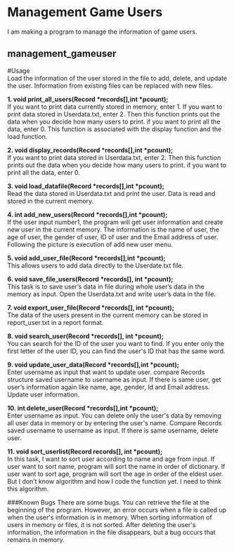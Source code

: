**Management Game Users**
======================
I am making a program to manage the information of game users.


management_gameuser
----------------------
#Usage<br/>
Load the information of the user stored in the file to add, delete, and update the user.
Information from existing files can be replaced with new files.

**1.	void print_all_users(Record *records[],int *pcount);**<br/>
If you want to print data currently stored in memory, enter 1. If you want to print data stored in Userdata.txt, enter 2. Then this function prints out the data when you decide how many users to print. if you want to print all the data, enter 0. This function is associated with the display function and the load function. 

**2.	void display_records(Record *records[],int *pcount);**<br/>
If you want to print data stored in Userdata.txt, enter 2. Then this function prints out the data when you decide how many users to print. if you want to print all the data, enter 0.

**3.	void load_datafile(Record *records[],int *pcount);**<br/>
Read the data stored in Userdata.txt and print the user. Data is read and stored in the current memory.

**4.	int add_new_users(Record *records[],int *pcount);**<br/>
If the user input number1, the program will get user information and create new user in the current memory. The information is the name of user, the age of user, the gender of user, ID of user and the Email address of user. Following the picture is execution of add new user menu.

**5.	void add_user_file(Record *records[],int *pcount);**<br/>
This allows users to add data directly to the Userdate.txt file.

**6.	void save_file_users(Record *records[], int *pcount);**<br/>
This task is to save user’s data in file during whole user’s data in the memory as input. Open the Userdata.txt and write user’s data in the file.

**7.	void export_user_file(Record *records[], int *pcount);**<br/>
The data of the users present in the current memory can be stored in report_user.txt in a report format.

**8.	void search_user(Record *records[], int *pcount);**<br/>
You can search for the ID of the user you want to find. If you enter only the first letter of the user ID, you can find the user's ID that has the same word.

**9.	void update_user_data(Record *records[],int *pcount);**<br/> 
Enter username as input that want to update user. compare Records structure saved username to username as input. If there is same user, get user’s information again like name, age, gender, Id and Email address. Update user information.

**10.	int delete_user(Record *records[],int *pcount);**<br/>
Enter username as input. You can delete only the user's data by removing all user data in memory or by entering the user's name. Compare Records saved username to username as input. If there is same username, delete user. 

**11.	void sort_userlist(Record records[], int *pcount);**<br/>
In this task, I want to sort user according to name and age from input. If user want to sort name, program will sort the name in order of dictionary. If user want to sort age, program will sort the age in order of the eldest user. But I don’t know algorithm and how I code the function yet. I need to think this algorithm.


###Known Bugs
There are some bugs.
You can retrieve the file at the beginning of the program. 
However, an error occurs when a file is called up when the user's information is in memory.
When sorting information of users in memory or files, it is not sorted.
After deleting the user's information, the information in the file disappears, but a bug occurs that remains in memory.
